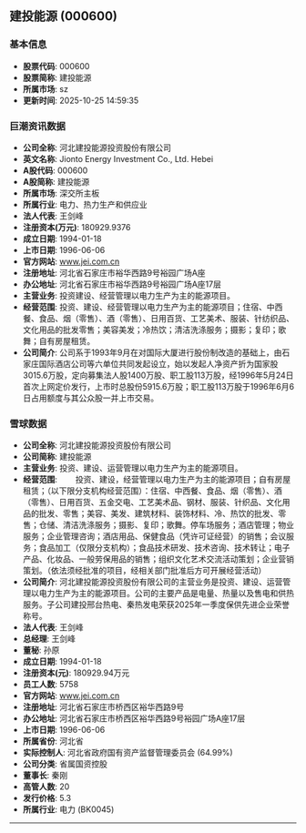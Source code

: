 ## 建投能源 (000600)

### 基本信息

- **股票代码**: 000600
- **股票简称**: 建投能源
- **所属市场**: sz
- **更新时间**: 2025-10-25 14:59:35

### 巨潮资讯数据

- **公司全称**: 河北建投能源投资股份有限公司
- **英文名称**: Jionto Energy Investment Co., Ltd. Hebei
- **A股代码**: 000600
- **A股简称**: 建投能源
- **所属市场**: 深交所主板
- **所属行业**: 电力、热力生产和供应业
- **法人代表**: 王剑峰
- **注册资本(万元)**: 180929.9376
- **成立日期**: 1994-01-18
- **上市日期**: 1996-06-06
- **官方网站**: www.jei.com.cn
- **注册地址**: 河北省石家庄市裕华西路9号裕园广场A座
- **办公地址**: 河北省石家庄市裕华西路9号裕园广场A座17层
- **主营业务**: 投资建设、经营管理以电力生产为主的能源项目。
- **经营范围**: 投资、建设、经营管理以电力生产为主的能源项目；住宿、中西餐、食品、烟（零售）、酒（零售）、日用百货、工艺美术、服装、针纺织品、文化用品的批发零售；美容美发；冷热饮；清洁洗涤服务；摄影；复印；歌舞；自有房屋租赁。
- **公司简介**: 公司系于1993年9月在对国际大厦进行股份制改造的基础上，由石家庄国际酒店公司等六单位共同发起设立，始以发起人净资产折为国家股3015.6万股，定向募集法人股1400万股、职工股113万股，经1996年5月24日首次上网定价发行，上市时总股份5915.6万股；职工股113万股于1996年6月6日占用额度与其公众股一并上市交易。

### 雪球数据

- **公司全称**: 河北建投能源投资股份有限公司
- **公司简称**: 建投能源
- **主营业务**: 投资、建设、运营管理以电力生产为主的能源项目。
- **经营范围**: 　　投资、建设，经营管理以电力生产为主的能源项目；自有房屋租赁；（以下限分支机构经营范围）：住宿、中西餐、食品、烟（零售）、酒（零售）、日用百货、五金交电、工艺美术品、钢材、服装、针织品、文化用品的批发、零售；美容、美发、建筑材料、装饰材料、冷、热饮的批发、零售；仓储、清洁洗涤服务；摄影、复印；歌舞。停车场服务；酒店管理；物业服务；企业管理咨询；酒店用品、保健食品（凭许可证经营）的销售；会议服务；食品加工（仅限分支机构）；食品技术研发、技术咨询、技术转让；电子产品、化妆品、一般劳保用品的销售；组织文化艺术交流活动策划；企业营销策划。（依法须经批准的项目，经相关部门批准后方可开展经营活动）
- **公司简介**: 河北建投能源投资股份有限公司的主营业务是投资、建设、运营管理以电力生产为主的能源项目。公司的主要产品是电量、热量以及售电和供热服务。子公司建投邢台热电、秦热发电荣获2025年一季度保供先进企业荣誉称号。
- **法人代表**: 王剑峰
- **总经理**: 王剑峰
- **董秘**: 孙原
- **成立日期**: 1994-01-18
- **注册资本(元)**: 180929.94万元
- **员工人数**: 5758
- **官方网站**: www.jei.com.cn
- **注册地址**: 河北省石家庄市桥西区裕华西路9号
- **办公地址**: 河北省石家庄市桥西区裕华西路9号裕园广场A座17层
- **上市日期**: 1996-06-06
- **所属省份**: 河北省
- **实际控制人**: 河北省政府国有资产监督管理委员会 (64.99%)
- **公司分类**: 省属国资控股
- **董事长**: 秦刚
- **高管人数**: 20
- **发行价格**: 5.3
- **所属行业**: 电力 (BK0045)

---
